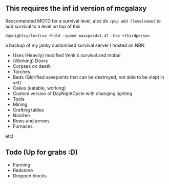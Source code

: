 ## This requires the inf id version of mcgalaxy

Reccomended MOTD for a survival level, also do `/pvp add [levelname]` to add survival to a level on top of this
```
daynightcycle=true +hold -speed maxspeed=1.47 -hax +thirdperson
```

a backup of my janky customised survival server I hosted on NBN

+ Uses (Heavily) modified Venk's survival and mobai
+ (Working) Doors
+ Corpses on death
+ Torches
+ Beds (Glorified savepoints that can be destroyed, not able to be slept in yet)
+ Cakes (eatable, working)
+ Custom version of DayNightCycle with changing lighting
+ Tools
+ Mining
+ Crafting tables
+ NasGen
+ Bows and arrows
+ Furnaces

etc!


## Todo (Up for grabs :D)
+ Farming
+ Redstone
+ Dropped blocks
